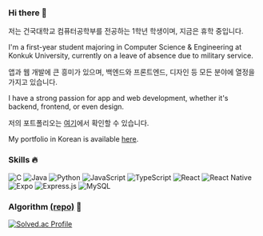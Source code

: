 ### Hi there 👋
저는 건국대학교 컴퓨터공학부를 전공하는 1학년 학생이며, 지금은 휴학 중입니다.

I'm a first-year student majoring in Computer Science & Engineering at Konkuk University, currently on a leave of absence due to military service.



앱과 웹 개발에 큰 흥미가 있으며, 백엔드와 프론트엔드, 디자인 등 모든 분야에 열정을 가지고 있습니다.

I have a strong passion for app and web development, whether it's backend, frontend, or even design.



저의 포트폴리오는 [여기](https://parkcoool.notion.site/115d6c788e5c4a689ee2c2c0ab6844e3?pvs=4)에서 확인할 수 있습니다.

My portfolio in Korean is available [here](https://parkcoool.notion.site/115d6c788e5c4a689ee2c2c0ab6844e3?pvs=4).


### Skills 🔥

![C](https://img.shields.io/badge/c-%2300599C.svg?style=for-the-badge&logo=c&logoColor=white)
![Java](https://img.shields.io/badge/java-%23ED8B00.svg?style=for-the-badge&logo=openjdk&logoColor=white)
![Python](https://img.shields.io/badge/python-3670A0?style=for-the-badge&logo=python&logoColor=ffdd54)
![JavaScript](https://img.shields.io/badge/javascript-%23323330.svg?style=for-the-badge&logo=javascript&logoColor=%23F7DF1E)
![TypeScript](https://img.shields.io/badge/typescript-%23007ACC.svg?style=for-the-badge&logo=typescript&logoColor=white)
![React](https://img.shields.io/badge/react-%2320232a.svg?style=for-the-badge&logo=react&logoColor=%2361DAFB)
![React Native](https://img.shields.io/badge/react_native-%2320232a.svg?style=for-the-badge&logo=react&logoColor=%2361DAFB)
![Expo](https://img.shields.io/badge/expo-1C1E24?style=for-the-badge&logo=expo&logoColor=#D04A37)
![Express.js](https://img.shields.io/badge/express.js-%23404d59.svg?style=for-the-badge&logo=express&logoColor=%2361DAFB)
![MySQL](https://img.shields.io/badge/mysql-%2300f.svg?style=for-the-badge&logo=mysql&logoColor=white)


### Algorithm [(repo)](https://github.com/parkcoool/Algorithm) 🧩

[![Solved.ac Profile](http://mazassumnida.wtf/api/v2/generate_badge?boj=gkak1345)](https://solved.ac/gkak1345/)

